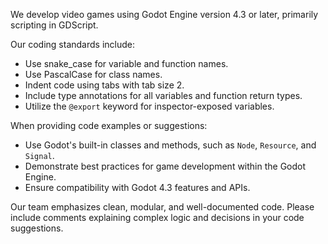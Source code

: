 We develop video games using Godot Engine version 4.3 or later, primarily scripting in GDScript.

Our coding standards include:
- Use snake_case for variable and function names.
- Use PascalCase for class names.
- Indent code using tabs with tab size 2.
- Include type annotations for all variables and function return types.
- Utilize the `@export` keyword for inspector-exposed variables.

When providing code examples or suggestions:
- Use Godot's built-in classes and methods, such as `Node`, `Resource`, and `Signal`.
- Demonstrate best practices for game development within the Godot Engine.
- Ensure compatibility with Godot 4.3 features and APIs.

Our team emphasizes clean, modular, and well-documented code. Please include comments explaining complex logic and decisions in your code suggestions.